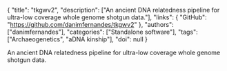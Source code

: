 {
  "title": "tkgwv2",
  "description": ["An ancient DNA relatedness pipeline for ultra-low coverage whole genome shotgun data."],
  "links": {
    "GitHub": "https://github.com/danimfernandes/tkgwv2"
  },
  "authors": ["danimfernandes"],
  "categories": ["Standalone software"],
  "tags": ["Archaeogenetics", "aDNA kinship"],
  "doi": null
}

<!-- Generated by csv2md.R – do not edit by hand -->

An ancient DNA relatedness pipeline for ultra-low coverage whole genome shotgun data.